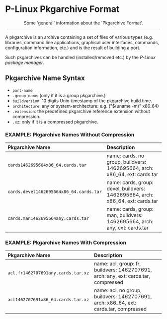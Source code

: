 # P-Linux Pkgarchive Format

<p align="center">Some 'general' information about the 'Pkgarchive Format'.</p>


---


A pkgarchive is an archive containing a set of files of various types (e.g. libraries, command line applications, graphical
user interfaces, commands, configuration information, etc.) and is the result of building a port.

Such pkgarchives can be handled (installed/removed etc.) by the *P-Linux package manager*.


## Pkgarchive Name Syntax

* `port-name`
* `.group-name`: (only if it is a group pkgarchive.)
* `buildversion`: 10 digits Unix-timestamp of the pkgarchive build time.
* `architecture`: any or system-architecture: e.g. ("$(uname -m)"  x86_64)
* `.extension`: the predefined pkgarchive reference extension without compression.
* `.xz`: only if it is a compressed pkgarchive.


### EXAMPLE: Pkgarchive Names Without Compression

| Pkgarchive Name                         | Description                                                                       |
|:----------------------------------------|:----------------------------------------------------------------------------------|
| `cards1462695664x86_64.cards.tar`       | name: cards, no group, buildvers: 1462695664, arch: x86_64, ext: cards.tar        |                                         |
| `cards.devel1462695664x86_64.cards.tar` | name: cards, group: devel, buildvers: 1462695664, arch: x86_64, ext: cards.tar    |
| `cards.man1462695664any.cards.tar`      | name: cards, group: man, buildvers: 1462695664, arch: any, ext: cards.tar         |


### EXAMPLE: Pkgarchive Names With Compression

| Pkgarchive Name                      | Description                                                                          |
|:-------------------------------------|:-------------------------------------------------------------------------------------|
| `acl.fr1462707691any.cards.tar.xz`   | name: acl, group: fr, buildvers: 1462707691, arch: any, ext: cards.tar, compressed   |                                         |
| `acl1462707691x86_64.cards.tar.xz`   | name: acl, no group, buildvers: 1462707691, arch: x86_64, ext: cards.tar, compressed |                                         |

